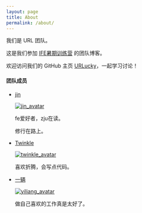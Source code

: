```yaml
---
layout: page
title: About
permalink: /about/
---
```


我们是 URL 团队。

这是我们参加 [IFE暑期训练营](https://github.com/baidu-ife/ife/tree/master/2015_summer) 的团队博客。

欢迎访问我们的 GitHub 主页 [URLucky](https://github.com/urlucky)，一起学习讨论！

#### 团队成员

- [jin](https://github.com/jin5354)

  [![jin_avatar](https://avatars1.githubusercontent.com/u/6868950?v=3&s=140)](http://www.404forest.com)

  fe爱好者，zju在读。

  修行在路上。

- [Twinkle](https://github.com/saintwinkle)

  [![twinkle_avatar](https://avatars3.githubusercontent.com/u/4580163?v=3&s=140)](http://saintwinkle.com)

  喜欢折腾，会写点代码。

- [一辆](https://github.com/wangyiliangnet)

  [![yiliang_avatar](https://avatars3.githubusercontent.com/u/5622029?v=3&s=140)](http://yiliang.sinaapp.com)

  做自己喜欢的工作真是太好了。
